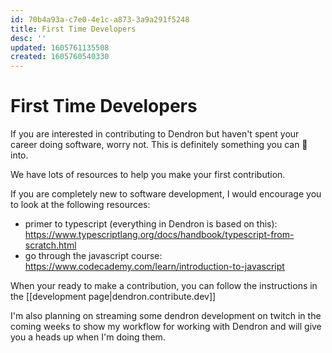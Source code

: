```yaml
---
id: 70b4a93a-c7e0-4e1c-a873-3a9a291f5248
title: First Time Developers
desc: ''
updated: 1605761135508
created: 1605760540330
---
```


# First Time Developers

If you are interested in contributing to Dendron but haven't spent your career doing software, worry not. This is definitely something you can 🌱 into.

We have lots of resources to help you make your first contribution.

If you are completely new to software development, I would encourage you to look at the following resources:
- primer to typescript (everything in Dendron is based on this): https://www.typescriptlang.org/docs/handbook/typescript-from-scratch.html
- go through the javascript course: https://www.codecademy.com/learn/introduction-to-javascript

When your ready to make a contribution, you can follow the instructions in the [[development page|dendron.contribute.dev]]

I'm also planning on streaming some dendron development on twitch in the coming weeks to show my workflow for working with Dendron and will give you a heads up when I'm doing them.